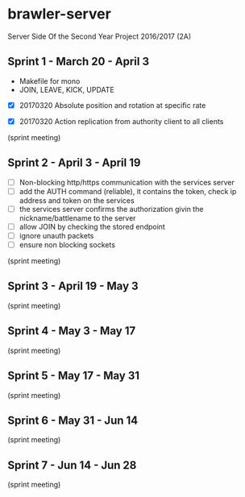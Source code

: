 # brawler-server
Server Side Of the Second Year Project 2016/2017 (2A)

Sprint 1 - March 20 - April 3
-

* Makefile for mono
* JOIN, LEAVE, KICK, UPDATE

- [x] 20170320 Absolute position and rotation at specific rate
- [x] 20170320 Action replication from authority client to all clients


(sprint meeting)


Sprint 2 - April 3 - April 19
-

- [ ] Non-blocking http/https communication with the services server
- [ ] add the AUTH command (reliable), it contains the token, check ip address and token on the services
- [ ] the services server confirms the authorization givin the nickname/battlename to the server
- [ ] allow JOIN by checking the stored endpoint
- [ ] ignore unauth packets
- [ ] ensure non blocking sockets

(sprint meeting)

Sprint 3 - April 19 - May 3
-

(sprint meeting)

Sprint 4 - May 3 - May 17
-

(sprint meeting)

Sprint 5 - May 17 - May 31
-

(sprint meeting)

Sprint 6 - May 31 - Jun 14 
-

(sprint meeting)

Sprint 7 - Jun 14 - Jun 28
-

(sprint meeting)
